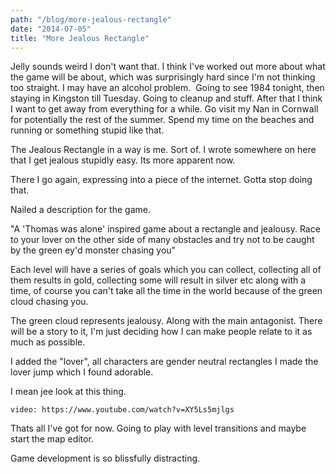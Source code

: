 ```yaml
---
path: "/blog/more-jealous-rectangle"
date: "2014-07-05"
title: "More Jealous Rectangle"
---
```

Jelly sounds weird I don't want that. I think I've worked out more about what the game will be about, which was surprisingly hard since I'm not thinking too straight. I may have an alcohol problem.  Going to see 1984 tonight, then staying in Kingston till Tuesday. Going to cleanup and stuff. After that I think I want to get away from everything for a while. Go visit my Nan in Cornwall for potentially the rest of the summer. Spend my time on the beaches and running or something stupid like that.

The Jealous Rectangle in a way is me. Sort of. I wrote somewhere on here that I get jealous stupidly easy. Its more apparent now.

There I go again, expressing into a piece of the internet. Gotta stop doing that.

Nailed a description for the game.

"A 'Thomas was alone' inspired game about a rectangle and jealousy. Race to your lover on the other side of many obstacles and try not to be caught by the green ey'd monster chasing you"

Each level will have a series of goals which you can collect, collecting all of them results in gold, collecting some will result in silver etc along with a time, of course you can't take all the time in the world because of the green cloud chasing you.

The green cloud represents jealousy. Along with the main antagonist. There will be a story to it, I'm just deciding how I can make people relate to it as much as possible.

I added the "lover", all characters are gender neutral rectangles I made the lover jump which I found adorable.

I mean jee look at this thing.

`video: https://www.youtube.com/watch?v=XY5Ls5mjlgs`

Thats all I've got for now. Going to play with level transitions and maybe start the map editor.

Game development is so blissfully distracting.

